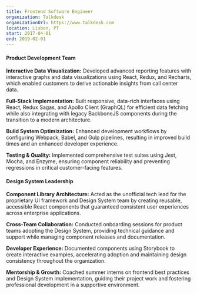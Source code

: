 ```yaml
---
title: Frontend Software Engineer
organization: Talkdesk
organizationUrl: https://www.talkdesk.com
location: Lisbon, PT
start: 2017-04-01
end: 2019-02-01
---
```


#### Product Development Team

<b>Interactive Data Visualization:</b> Developed advanced reporting features with interactive graphs and data visualizations using React, Redux, and Recharts, which enabled customers to derive actionable insights from call center data.

<b>Full-Stack Implementation:</b> Built responsive, data-rich interfaces using React, Redux Sagas, and Apollo Client (GraphQL) for efficient data fetching while also integrating with legacy BackboneJS components during the transition to a modern architecture.

<b>Build System Optimization:</b> Enhanced development workflows by configuring Webpack, Babel, and Gulp pipelines, resulting in improved build times and an enhanced developer experience.

<b>Testing & Quality:</b> Implemented comprehensive test suites using Jest, Mocha, and Enzyme, ensuring component reliability and preventing regressions in critical customer-facing features.

#### Design System Leadership

<b>Component Library Architecture:</b> Acted as the unofficial tech lead for the proprietary UI framework and Design System team by creating reusable, accessible React components that guaranteed consistent user experiences across enterprise applications.

<b>Cross-Team Collaboration:</b> Conducted onboarding sessions for product teams adopting the Design System, providing technical guidance and support while managing component releases and documentation.

<b>Developer Experience:</b> Documented components using Storybook to create interactive examples, accelerating adoption and maintaining design consistency throughout the organization.

<b>Mentorship & Growth:</b> Coached summer interns on frontend best practices and Design System implementation, guiding their project work and fostering professional development in a supportive environment.
